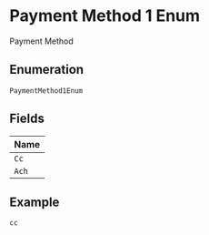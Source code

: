 
# Payment Method 1 Enum

Payment Method

## Enumeration

`PaymentMethod1Enum`

## Fields

| Name |
|  --- |
| `Cc` |
| `Ach` |

## Example

```
cc
```

